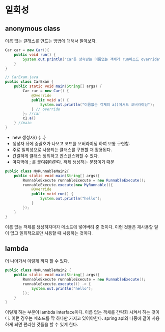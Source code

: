 # 일회성

## anonymous class

이름 없는 클래스를 만드는 방법에 대해서 알아보자.

```java
Car car = new Car(){
    public void run() {
        System.out.println("Car를 상속받는 이름없는 객체가 run메소드 override");
    }
}
```

```java
// CarExam.java
public class CarExam {
    public static void main(String[] args) {
        Car car = new Car() {
            @Override
            public void a() {
                System.out.println("이름없는 객체의 a()메서드 오버라이딩");
            } // override
        }; //car
        c1.a()
    } //main
}
```

- new 생성자() {...}
- 생성자 뒤에 중괄호가 나오고 코드를 오버라이딩 하여 보통 구현함.
- 주로 일회성으로 사용되는 클래스를 구현할 때 활용된다.
- 간결하게 클래스 정의하고 인스턴스화할 수 있다.
- 마지막에 ; 를 붙여줘야한다. 객체 생성하는 문장이기 때문

```java
public class MyRunnableMain2{
    public static void main(String[] args){
        RunnableExecute runnableExecute = new RunnableExecute();
        runnableExecute.execute(new MyRunnable(){
            @Override
            public void run() {
                System.out.println("hello");
            }
        });
    }
}
```

이름 없는 객체를 생성하자마자 메소드에 넣어버려 준 것이다. 이런 것들은 재사용할 일이 없고 일회적으로만 사용할 때 사용하는 것이다.

## lambda

더 나아가서 이렇게 까지 할 수 있다.

```java
public class MyRunnableMain2 {
    public static void main(String[] args){
        RunnableExecute runnableExecute = new RunnableExecute();
        runnableExecute.execute(() -> {
            System.out.println("hello");
        });
    }
}
```

이렇게 하는 부분이 lambda interface이다. 이름 없는 객체를 간략화 시켜서 하는 것이다. 이런 경우는 메소드를 딱 하나만 가지고 있어야한다. spring api와 나중에 같이 사용하게 되면 편리한 것들을 할 수 있게 한다.

